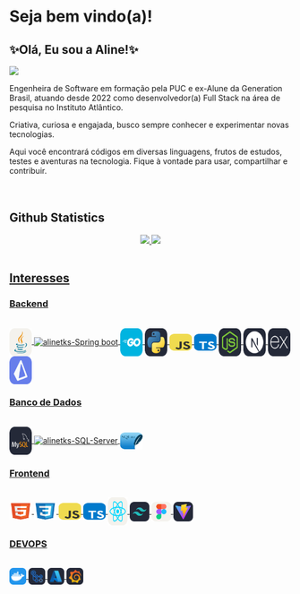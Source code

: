 
# Seja bem vindo(a)!

## ✨Olá, Eu sou a Aline!✨

<img align="left" width="20%" src="https://media2.giphy.com/media/eky7smgT2ORksIiGJs/giphy.gif?cid=6c09b952rjx20e8pd876vcif4mws89m7jrjinfn2724w4xl7&ep=v1_internal_gif_by_id&rid=giphy.gif&ct=s?raw=true"> </br>

Engenheira de Software em formação pela PUC e ex-Alune da Generation Brasil, atuando desde 2022 como desenvolvedor(a) Full Stack na área de pesquisa no Instituto Atlântico.

Criativa, curiosa e engajada, busco sempre conhecer e experimentar novas tecnologias. 

Aqui você encontrará códigos em diversas linguagens, frutos de estudos, testes e aventuras na tecnologia. Fique à vontade para usar, compartilhar e contribuir. </br></br></br>


<h2>Github Statistics</h2>

<div align="center">
  <a href="https://github.com/rafaelq80">
  <img height="180em" src="https://github-readme-stats.vercel.app/api?username=alinetks&show_icons=true&theme=tokyonight&include_all_commits=true&count_private=true"/>
  <img height="180em" src="https://github-readme-stats.vercel.app/api/top-langs/?username=alinetks&layout=compact&langs_count=7&theme=tokyonight"/>
</div>

<br />

<h2>Interesses</h2>

<h3>Backend</h3>

<div style="display: inline_block"><br>
    <img align="center" alt="alinetks-Java" height="50" width="40" src="https://raw.githubusercontent.com/tandpfun/skill-icons/59059d9d1a2c092696dc66e00931cc1181a4ce1f/icons/Java-Light.svg"/>
    <img align="center" alt="alinetks-Spring boot" height="30" width="40" src="https://img.icons8.com/color/48/000000/spring-logo.png"/>
    <img align="center" alt="alinetks-GoLang" height="50" width="40" src="https://raw.githubusercontent.com/tandpfun/skill-icons/59059d9d1a2c092696dc66e00931cc1181a4ce1f/icons/GoLang.svg"/>
    <img align="center" alt="alinetks-Python" height="50" width="40" src="https://raw.githubusercontent.com/tandpfun/skill-icons/59059d9d1a2c092696dc66e00931cc1181a4ce1f/icons/Python-Dark.svg"/>
    <img align="center" alt="alinetks-JS" height="30" width="40" src="https://raw.githubusercontent.com/tandpfun/skill-icons/59059d9d1a2c092696dc66e00931cc1181a4ce1f/icons/JavaScript.svg">
    <img align="center" alt="alinetks-TS" height="30" width="40" src="https://raw.githubusercontent.com/tandpfun/skill-icons/59059d9d1a2c092696dc66e00931cc1181a4ce1f/icons/TypeScript.svg">
    <img align="center" alt="alinetks-Node" height="50" width="40" src="https://raw.githubusercontent.com/tandpfun/skill-icons/59059d9d1a2c092696dc66e00931cc1181a4ce1f/icons/NodeJS-Dark.svg"/>
    <img align="center" alt="alinetks-Next" height="50" width="40" src="https://raw.githubusercontent.com/tandpfun/skill-icons/59059d9d1a2c092696dc66e00931cc1181a4ce1f/icons/NextJS-Dark.svg"/>
    <img align="center" alt="alinetks-Express" height="50" width="40" src="https://raw.githubusercontent.com/tandpfun/skill-icons/59059d9d1a2c092696dc66e00931cc1181a4ce1f/icons/ExpressJS-Dark.svg"/>
    <img align="center" alt="alinetks-Prisma" height="50" width="40" src="https://raw.githubusercontent.com/tandpfun/skill-icons/59059d9d1a2c092696dc66e00931cc1181a4ce1f/icons/Prisma.svg"/>
    </div> 


<h3>Banco de Dados</h3>

<div style="display: inline_block"><br>
    <img align="center" alt="alinetks-MySQl" height="50" width="40" src="https://raw.githubusercontent.com/tandpfun/skill-icons/59059d9d1a2c092696dc66e00931cc1181a4ce1f/icons/MySQL-Dark.svg"/>
    <img align="center" alt="alinetks-SQL-Server" height="40" src="https://cdn.jsdelivr.net/gh/devicons/devicon@latest/icons/microsoftsqlserver/microsoftsqlserver-original-wordmark.svg" />
    <img align="center" alt="alinetks-SQLite" height="30" width="40" src="https://raw.githubusercontent.com/tandpfun/skill-icons/59059d9d1a2c092696dc66e00931cc1181a4ce1f/icons/SQLite.svg">
</div>



<h3>Frontend</h3>

<div style="display: inline_block"><br>
    <img align="center" alt="alinetks-HTML" height="30" width="40" src="https://raw.githubusercontent.com/devicons/devicon/master/icons/html5/html5-original.svg">
    <img align="center" alt="alinetks-CSS" height="30" width="40" src="https://raw.githubusercontent.com/devicons/devicon/master/icons/css3/css3-original.svg">
     <img align="center" alt="alinetks-JS" height="30" width="40" src="https://raw.githubusercontent.com/tandpfun/skill-icons/59059d9d1a2c092696dc66e00931cc1181a4ce1f/icons/JavaScript.svg">
     <img align="center" alt="alinetks-TS" height="30" width="40" src="https://raw.githubusercontent.com/tandpfun/skill-icons/59059d9d1a2c092696dc66e00931cc1181a4ce1f/icons/TypeScript.svg">
    <img align="center" alt="alinetks-React" height="50" width="35" src="https://raw.githubusercontent.com/tandpfun/skill-icons/59059d9d1a2c092696dc66e00931cc1181a4ce1f/icons/React-Light.svg">
    <img align="center" alt="alinetks-React" height="35" src="https://raw.githubusercontent.com/tandpfun/skill-icons/59059d9d1a2c092696dc66e00931cc1181a4ce1f/icons/TailwindCSS-Dark.svg">
    <img align="center" alt="alinetks-React" height="35" src="https://raw.githubusercontent.com/tandpfun/skill-icons/59059d9d1a2c092696dc66e00931cc1181a4ce1f/icons/Figma-Light.svg">
    <img align="center" alt="alinetks-Vite" height="35" src="https://raw.githubusercontent.com/tandpfun/skill-icons/59059d9d1a2c092696dc66e00931cc1181a4ce1f/icons/Vite-Dark.svg">
<div> 



<h3>DEVOPS</h3>

<div style="display: inline_block"><br>
    <img align="center" alt="alinetks-Docker" height="30" src="https://raw.githubusercontent.com/tandpfun/skill-icons/59059d9d1a2c092696dc66e00931cc1181a4ce1f/icons/Docker.svg">
    <img align="center" alt="alinetks-Github-Actions" height="30"  src="https://raw.githubusercontent.com/tandpfun/skill-icons/59059d9d1a2c092696dc66e00931cc1181a4ce1f/icons/GithubActions-Dark.svg">
    <img align="center" alt="alinetks-Azure" height="30"  src="https://raw.githubusercontent.com/tandpfun/skill-icons/59059d9d1a2c092696dc66e00931cc1181a4ce1f/icons/Azure-Dark.svg">
    <img align="center" alt="alinetks-Grafana" height="30"  src="https://raw.githubusercontent.com/tandpfun/skill-icons/59059d9d1a2c092696dc66e00931cc1181a4ce1f/icons/Grafana-Dark.svg">
</div> 


